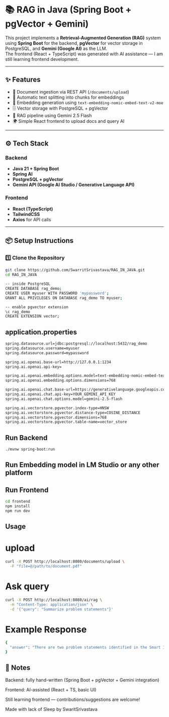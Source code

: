 # 📚 RAG in Java (Spring Boot + pgVector + Gemini)

This project implements a **Retrieval-Augmented Generation (RAG)** system using **Spring Boot** for the backend, **pgVector** for vector storage in PostgreSQL, and **Gemini (Google AI)** as the LLM.  
The frontend (React + TypeScript) was generated with AI assistance — I am still learning frontend development.

---

## ✨ Features
- 📄 Document ingestion via REST API (`/documents/upload`)
- 🧩 Automatic text splitting into chunks for embeddings
- 🔎 Embedding generation using `text-embedding-nomic-embed-text-v2-moe`
- 🗄️ Vector storage with PostgreSQL + pgVector
- 🤖 RAG pipeline using Gemini 2.5 Flash
- 🌍 Simple React frontend to upload docs and query AI

---

## ⚙️ Tech Stack
### Backend
- **Java 21 + Spring Boot**
- **Spring AI**
- **PostgreSQL + pgVector**
- **Gemini API (Google AI Studio / Generative Language API)**

### Frontend
- **React (TypeScript)**
- **TailwindCSS**
- **Axios** for API calls

---

## 📦 Setup Instructions

### 1️⃣ Clone the Repository
```bash
git clone https://github.com/SwarritSrivastava/RAG_IN_JAVA.git
cd RAG_IN_JAVA

-- inside PostgreSQL
CREATE DATABASE rag_demo;
CREATE USER myuser WITH PASSWORD 'mypassword';
GRANT ALL PRIVILEGES ON DATABASE rag_demo TO myuser;

-- enable pgvector extension
\c rag_demo
CREATE EXTENSION vector;
```
## application.properties
```bash
spring.datasource.url=jdbc:postgresql://localhost:5432/rag_demo
spring.datasource.username=myuser
spring.datasource.password=mypassword

spring.ai.openai.base-url=http://127.0.0.1:1234
spring.ai.openai.api-key=

spring.ai.openai.embedding.options.model=text-embedding-nomic-embed-text-v2-moe
spring.ai.openai.embedding.options.dimensions=768

spring.ai.openai.chat.base-url=https://generativelanguage.googleapis.com/v1beta/openai/
spring.ai.openai.chat.api-key=YOUR_GEMINI_API_KEY
spring.ai.openai.chat.options.model=gemini-2.5-flash

spring.ai.vectorstore.pgvector.index-type=HNSW
spring.ai.vectorstore.pgvector.distance-type=COSINE_DISTANCE
spring.ai.vectorstore.pgvector.dimensions=768
spring.ai.vectorstore.pgvector.table-name=vector_store
```

## Run Backend
```bash
./mvnw spring-boot:run
```
## Run Embedding model in LM Studio or any other platform

## Run Frontend 
```bash
cd frontend
npm install
npm run dev
```

## Usage

# upload
```bash
curl -X POST http://localhost:8080/documents/upload \
  -F "file=@/path/to/document.pdf"
```

# Ask query
```bash
curl -X POST http://localhost:8080/ai/rag \
  -H "Content-Type: application/json" \
  -d '{"query": "Summarize problem statements"}'
```

# Example Response
```bash
{
  "answer": "There are two problem statements identified in the Smart India Hackathon..."
}
```

## 📌 Notes

Backend: fully hand-written (Spring Boot + pgVector + Gemini integration)

Frontend: AI-assisted (React + TS, basic UI)

Still learning frontend — contributions/suggestions are welcome!

Made with lack of Sleep by SwaritSrivastava
